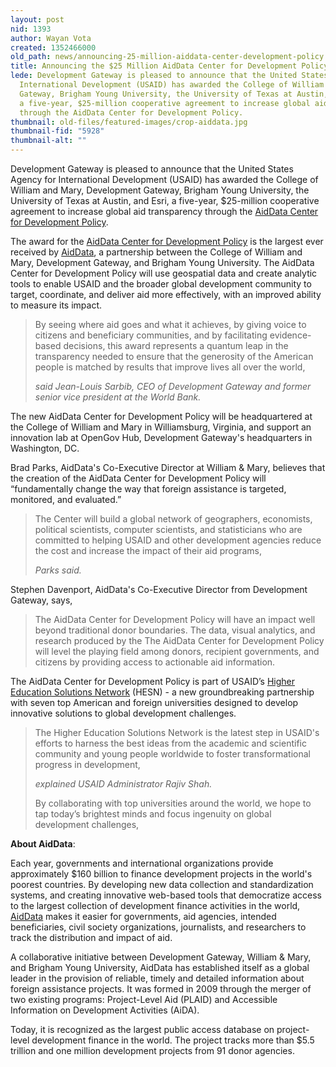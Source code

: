 ```yaml
---
layout: post
nid: 1393
author: Wayan Vota
created: 1352466000
old_path: news/announcing-25-million-aiddata-center-development-policy
title: Announcing the $25 Million AidData Center for Development Policy
lede: Development Gateway is pleased to announce that the United States Agency for
  International Development (USAID) has awarded the College of William and Mary, Development
  Gateway, Brigham Young University, the University of Texas at Austin, and Esri,
  a five-year, $25-million cooperative agreement to increase global aid transparency
  through the AidData Center for Development Policy.
thumbnail: old-files/featured-images/crop-aiddata.jpg
thumbnail-fid: "5928"
thumbnail-alt: ""
---
```


Development Gateway is pleased to announce that the United States Agency for International Development (USAID) has awarded the College of William and Mary, Development Gateway, Brigham Young University, the University of Texas at Austin, and Esri, a five-year, $25-million cooperative agreement to increase global aid transparency through the [AidData Center for Development Policy](http://www.aiddata.org/content/index/Services/policycenter).

The award for the [AidData Center for Development Policy](http://www.aiddata.org/content/index/Services/policycenter) is the largest ever received by [AidData](http://www.aiddata.org/content/index), a partnership between the College of William and Mary, Development Gateway, and Brigham Young University. The AidData Center for Development Policy will use geospatial data and create analytic tools to enable USAID and the broader global development community to target, coordinate, and deliver aid more effectively, with an improved ability to measure its impact.

> By seeing where aid goes and what it achieves, by giving voice to citizens and beneficiary communities, and by facilitating evidence-based decisions, this award represents a quantum leap in the transparency needed to ensure that the generosity of the American people is matched by results that improve lives all over the world,
>
> <cite>said Jean-Louis Sarbib, CEO of Development Gateway and former senior vice president at the World Bank.</cite>


The new AidData Center for Development Policy will be headquartered at the College of William and Mary in Williamsburg, Virginia, and support an innovation lab at OpenGov Hub, Development Gateway's headquarters in Washington, DC.

Brad Parks, AidData's Co-Executive Director at William & Mary, believes that the creation of the AidData Center for Development Policy will “fundamentally change the way that foreign assistance is targeted, monitored, and evaluated.”

> The Center will build a global network of geographers, economists, political scientists, computer scientists, and statisticians who are committed to helping USAID and other development agencies reduce the cost and increase the impact of their aid programs,
>
> <cite>Parks said.</cite>

Stephen Davenport, AidData's Co-Executive Director from Development Gateway, says,
> The AidData Center for Development Policy will have an impact well beyond traditional donor boundaries. The data, visual analytics, and research produced by the The AidData Center for Development Policy will level the playing field among donors, recipient governments, and citizens by providing access to actionable aid information.


The AidData Center for Development Policy is part of USAID’s [Higher Education Solutions Network](www.usaid.gov/hesn) (HESN) - a new groundbreaking partnership with seven top American and foreign universities designed to develop innovative solutions to global development challenges.

> The Higher Education Solutions Network is the latest step in USAID's efforts to harness the best ideas from the academic and scientific community and young people worldwide to foster transformational progress in development,
>
> <cite>explained USAID Administrator Rajiv Shah.</cite>
>
> By collaborating with top universities around the world, we hope to tap today’s brightest minds and focus ingenuity on global development challenges,


**About AidData**:

Each year, governments and international organizations provide approximately $160 billion to finance development projects in the world's poorest countries. By developing new data collection and standardization systems, and creating innovative web-based tools that democratize access to the largest collection of development finance activities in the world, [AidData](http://www.aiddata.org/content/index) makes it easier for governments, aid agencies, intended beneficiaries, civil society organizations, journalists, and researchers to track the distribution and impact of aid.

A collaborative initiative between Development Gateway, William & Mary, and Brigham Young University, AidData has established itself as a global leader in the provision of reliable, timely and detailed information about foreign assistance projects. It was formed in 2009 through the merger of two existing programs: Project-Level Aid (PLAID) and Accessible Information on Development Activities (AiDA).

Today, it is recognized as the largest public access database on project-level development finance in the world. The project tracks more than $5.5 trillion and one million development projects from 91 donor agencies.
